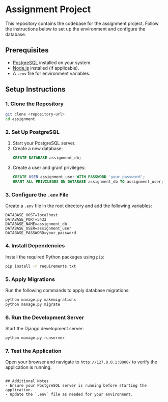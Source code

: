 # Assignment Project

This repository contains the codebase for the assignment project. Follow the instructions below to set up the environment and configure the database.

## Prerequisites

- [PostgreSQL](https://www.postgresql.org/download/) installed on your system.
- [Node.js](https://nodejs.org/) installed (if applicable).
- A `.env` file for environment variables.

## Setup Instructions

### 1. Clone the Repository
```bash
git clone <repository-url>
cd assignment
```

### 2. Set Up PostgreSQL
1. Start your PostgreSQL server.
2. Create a new database:
    ```sql
    CREATE DATABASE assignment_db;
    ```
3. Create a user and grant privileges:
    ```sql
    CREATE USER assignment_user WITH PASSWORD 'your_password';
    GRANT ALL PRIVILEGES ON DATABASE assignment_db TO assignment_user;
    ```

### 3. Configure the `.env` File
Create a `.env` file in the root directory and add the following variables:
```
DATABASE_HOST=localhost
DATABASE_PORT=5432
DATABASE_NAME=assignment_db
DATABASE_USER=assignment_user
DATABASE_PASSWORD=your_password
```

### 4. Install Dependencies
Install the required Python packages using `pip`:
```bash
pip install -r requirements.txt
```

### 5. Apply Migrations
Run the following commands to apply database migrations:
```bash
python manage.py makemigrations
python manage.py migrate
```

### 6. Run the Development Server
Start the Django development server:
```bash
python manage.py runserver
```

### 7. Test the Application
Open your browser and navigate to `http://127.0.0.1:8000/` to verify the application is running.
```

## Additional Notes
- Ensure your PostgreSQL server is running before starting the application.
- Update the `.env` file as needed for your environment.
